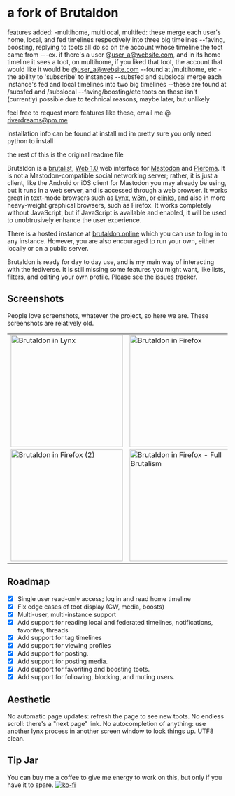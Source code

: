 # a fork of Brutaldon

features added:
-multihome, multilocal, multifed: these merge each user's home, local, and fed timelines respectively into three big timelines
--faving, boosting, replying to toots all do so on the account whose timeline the toot came from
---ex. if there's a user @user_a@website.com, and in its home timeline it sees a toot, on multihome, if you liked that toot, the account that would like it would be @user_a@website.com
--found at /multihome, etc
-the ability to 'subscribe' to instances
--subsfed and subslocal merge each instance's fed and local timelines into two big timelines
--these are found at /subsfed and /subslocal
--faving/boosting/etc toots on these isn't (currently) possible due to technical reasons, maybe later, but unlikely

feel free to request more features like these, email me @ riverdreams@pm.me

installation info can be found at install.md
im pretty sure you only need python to install

the rest of this is the original readme file

Brutaldon is a [brutalist][0], [Web 1.0][0.5] web interface for [Mastodon][1] and [Pleroma][p]. It is not a Mastodon-compatible social networking server; rather, it is just a client, like the Android or iOS client for Mastodon you may already be using, but it runs in a web server, and is accessed through a web browser. It works great in text-mode browsers such as [Lynx][2], [w3m][3], or [elinks][4], and also in more heavy-weight graphical browsers, such as Firefox. It works completely without JavaScript, but if JavaScript is available and enabled, it will be used to unobtrusively enhance the user experience.

[0]:http://brutalistwebsites.com/
[0.5]: https://en.wikipedia.org/wiki/Web_2.0#%22Web_1.0%22
[1]: https://joinmastodon.org/
[2]: https://lynx.browser.org/
[3]: https://w3m.sourceforge.net/
[4]: http://elinks.or.cz/
[p]: https://pleroma.social/

There is a hosted instance at [brutaldon.online][hosted] which you can use to log in to any instance. However, you are also encouraged to run your own, either locally or on a public server. 

[hosted]: https://brutaldon.online/

Brutaldon is ready for day to day use, and is my main way of interacting with the fediverse. It is still missing some features you might want, like lists, filters, and editing your own profile.
Please see the issues tracker.

## Screenshots

People love screenshots, whatever the project, so here we are. These screenshots are relatively old.

<table>
 <tr>
   <td>
     <img alt="Brutaldon in Lynx" src="/docs/screenshots/screenshot-lynx.png?raw=true" title="Brutaldon in Lynx" width="256" />
   </td>
   <td>
     <img alt="Brutaldon in Firefox" src="/docs/screenshots/screenshot-firefox.png?raw=true" title="Brutaldon in Firefox" width="256" />
   </td>
  </tr>
  <tr>
    <td>
      <img alt="Brutaldon in Firefox (2)" src="/docs/screenshots/screenshot-firefox-2.png?raw=true" title="Brutaldon in Firefox (2)" width="256" />
    </td>
    <td>
      <img alt="Brutaldon in Firefox - Full Brutalism" src="/docs/screenshots/screenshot-firefox-brutalist.png?raw=true" title="Brutaldon in Firefox - Full Brutalism" width="256" />
    </td>
    <td>
      <img alt="Brutaldon in Firefox - Full Brutalism (2)" src="/docs/screenshots/screenshot-firefox-brutalist-2.png?raw=true" title="Brutaldon in Firefox - Full Brutalism (2)" width="256" />
    </td>
  </tr>
</table>






## Roadmap

* [X] Single user read-only access; log in and read home timeline
* [X] Fix edge cases of toot display (CW, media, boosts)
* [X] Multi-user, multi-instance support
* [X] Add support for reading local and federated timelines, notifications, favorites, threads
* [X] Add support for tag timelines
* [X] Add support for viewing profiles
* [X] Add support for posting.
* [X] Add support for posting media.
* [X] Add support for favoriting and boosting toots.
* [X] Add support for following, blocking, and muting users.

## Aesthetic

No automatic page updates: refresh the page to see new toots. No endless scroll: there's a "next page" link. No autocompletion of anything: use another lynx process in another screen window to look things up. UTF8 clean.

## Tip Jar

You can buy me a coffee to give me energy to work on this, but only if you have it to spare.
[![ko-fi](https://www.ko-fi.com/img/donate_sm.png)](https://ko-fi.com/D1D7QBZC)
